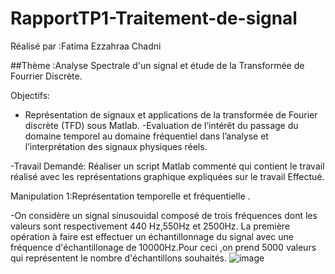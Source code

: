 # RapportTP1-Traitement-de-signal

Réalisé par :Fatima Ezzahraa Chadni

##Thème :Analyse Spectrale d'un signal et étude de la Transformée de Fourrier Discrète.

Objectifs:
- Représentation de signaux et applications de la transformée de Fourier discrète
(TFD) sous Matlab. 
-Evaluation de l’intérêt du passage du domaine temporel au domaine fréquentiel 
dans l’analyse et l’interprétation des signaux physiques réels.

-Travail Demandé:
Réaliser un script Matlab commenté qui contient le travail réalisé avec les représentations graphique expliquées sur le travail Effectué.

Manipulation 1:Représentation temporelle et fréquentielle .

-On considère un signal sinusouidal composé de trois fréquences dont les valeurs sont respectivement 440 Hz,550Hz et 2500Hz.
La première opération à faire est effectuer un échantillonnage du signal avec une fréquence d'échantillonage de 10000Hz.Pour ceci ,on prend 5000 valeurs qui représentent le nombre d'échantillons souhaités.
![image](https://user-images.githubusercontent.com/120644217/213785578-e12e3f78-3d32-4683-9a80-a00ee00ac640.png)
